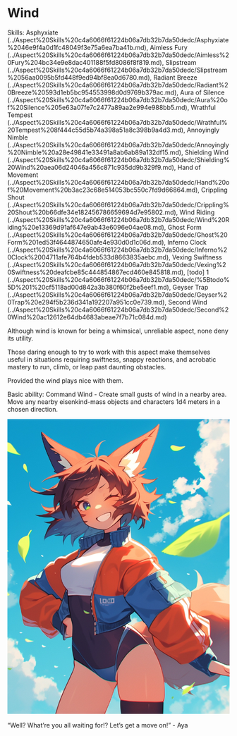 # Wind

Skills: Asphyxiate (../Aspect%20Skills%20c4a6066f61224b06a7db32b7da50dedc/Asphyxiate%2046e9f4a0d1fc48049f3e75a6ea7ba41b.md), Aimless Fury (../Aspect%20Skills%20c4a6066f61224b06a7db32b7da50dedc/Aimless%20Fury%204bc34e9e8dac401188f5fd8086f8f819.md), Slipstream (../Aspect%20Skills%20c4a6066f61224b06a7db32b7da50dedc/Slipstream%2056aa0095b5fd448f9ed94bf8ea0d6780.md), Radiant Breeze (../Aspect%20Skills%20c4a6066f61224b06a7db32b7da50dedc/Radiant%20Breeze%20593d1eb5bc954553998d0d9769b379ac.md), Aura of Silence (../Aspect%20Skills%20c4a6066f61224b06a7db32b7da50dedc/Aura%20of%20Silence%205e63a07fe7c2477a89aa2e994e988bb5.md), Wrathful Tempest (../Aspect%20Skills%20c4a6066f61224b06a7db32b7da50dedc/Wrathful%20Tempest%208f444c55d5b74a398a51a8c398b9a4d3.md), Annoyingly Nimble (../Aspect%20Skills%20c4a6066f61224b06a7db32b7da50dedc/Annoyingly%20Nimble%20a28e49841e33491a8ab6ab89a132df15.md), Shielding Wind (../Aspect%20Skills%20c4a6066f61224b06a7db32b7da50dedc/Shielding%20Wind%20aea06d24046a456c871c935dd9b329f9.md), Hand of Movement (../Aspect%20Skills%20c4a6066f61224b06a7db32b7da50dedc/Hand%20of%20Movement%20b3ac23c68e514053bc550c7fd9d66864.md), Crippling Shout (../Aspect%20Skills%20c4a6066f61224b06a7db32b7da50dedc/Crippling%20Shout%20b66dfe34e182456786659694d7e95802.md), Wind Riding (../Aspect%20Skills%20c4a6066f61224b06a7db32b7da50dedc/Wind%20Riding%20e13369d91af647e9ab43e6096e04ae08.md), Ghost Form (../Aspect%20Skills%20c4a6066f61224b06a7db32b7da50dedc/Ghost%20Form%201ed53f4644874650afe4e930d0d1c06d.md), Inferno Clock  (../Aspect%20Skills%20c4a6066f61224b06a7db32b7da50dedc/Inferno%20Clock%2004711afe764b4fdeb533d8663835aebc.md), Vexing Swiftness (../Aspect%20Skills%20c4a6066f61224b06a7db32b7da50dedc/Vexing%20Swiftness%20deafcbe85c444854867ecd460e845818.md), [todo] 1 (../Aspect%20Skills%20c4a6066f61224b06a7db32b7da50dedc/%5Btodo%5D%201%20cf5118ad00d842a3b380f60f2be5eef1.md), Geyser Trap (../Aspect%20Skills%20c4a6066f61224b06a7db32b7da50dedc/Geyser%20Trap%20e294f5b236d341a192207a951cc0e739.md), Second Wind (../Aspect%20Skills%20c4a6066f61224b06a7db32b7da50dedc/Second%20Wind%20ac12612e64db4683abeae7f7b71c084d.md)

Although wind is known for being a whimsical, unreliable aspect, none deny its utility.

Those daring enough to try to work with this aspect make themselves useful in situations requiring swiftness, snappy reactions, and acrobatic mastery to run, climb, or leap past daunting obstacles.

Provided the wind plays nice with them.

Basic ability: Command Wind - Create small gusts of wind in a nearby area. Move any nearby eisenkind-mass objects and characters 1d4 meters in a chosen direction.

![“Well? What’re you all waiting for!? Let’s get a move on!” - Aya](Wind%2074ca2d4930a146b09122c34d59e52281/aya.webp)

“Well? What’re you all waiting for!? Let’s get a move on!” - Aya